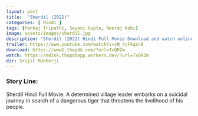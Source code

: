 ```yaml
---
layout: post
title:  "Sherdil (2022)"
categories: [ Hindi ]
tags: [Pankaj Tripathi, Sayani Gupta, Neeraj Kabi]
image: assets/images/sherdil.jpg
description: "Sherdil (2022) Hindi Full Movie Download and watch online 720p low file size 500 mb."
trailer: https://www.youtube.com/watch?v=yN_4cFkqin8
download: https://www1.thopdb.com/?url=TxQRZm
watch: https://mdisk.thopdbapp.workers.dev/?url=TxQRZm
dir: Srijit Mukherji
---
```


### Story Line:
Sherdil Hindi Full Movie: A determined village leader embarks on a suicidal journey in search of a dangerous tiger that threatens the livelihood of his people.